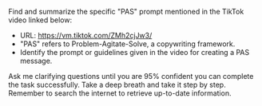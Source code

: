 Find and summarize the specific "PAS" prompt mentioned in the TikTok video linked below:

- URL: https://vm.tiktok.com/ZMh2cjJw3/
- "PAS" refers to Problem-Agitate-Solve, a copywriting framework.
- Identify the prompt or guidelines given in the video for creating a PAS message.
  
Ask me clarifying questions until you are 95% confident you can complete the task successfully. Take a deep breath and take it step by step. Remember to search the internet to retrieve up-to-date information.